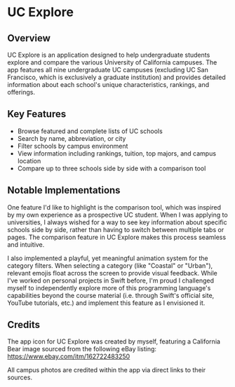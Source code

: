 # UC Explore

## Overview
UC Explore is an application designed to help undergraduate students explore and compare the various University of California campuses. The app features all nine undergraduate UC campuses (excluding UC San Francisco, which is exclusively a graduate institution) and provides detailed information about each school's unique characteristics, rankings, and offerings.

## Key Features
- Browse featured and complete lists of UC schools  
- Search by name, abbreviation, or city  
- Filter schools by campus environment  
- View information including rankings, tuition, top majors, and campus location  
- Compare up to three schools side by side with a comparison tool

## Notable Implementations
One feature I'd like to highlight is the comparison tool, which was inspired by my own experience as a prospective UC student. When I was applying to universities, I always wished for a way to see key information about specific schools side by side, rather than having to switch between multiple tabs or pages. The comparison feature in UC Explore makes this process seamless and intuitive.

I also implemented a playful, yet meaningful animation system for the category filters. When selecting a category (like "Coastal" or "Urban"), relevant emojis float across the screen to provide visual feedback. While I've worked on personal projects in Swift before, I'm proud I challenged myself to independently explore more of this programming language's capabilities beyond the course material (i.e. through Swift's official site, YouTube tutorials, etc.) and implement this feature as I envisioned it.

## Credits
The app icon for UC Explore was created by myself, featuring a California Bear image sourced from the following eBay listing:
https://www.ebay.com/itm/162722483250

All campus photos are credited within the app via direct links to their sources.
